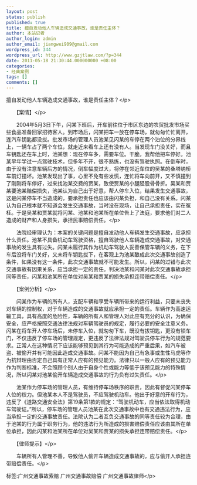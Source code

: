 ```yaml
---
layout: post
status: publish
published: true
title: 擅自发动他人车辆造成交通事故，谁是责任主体？
author: 本站记者
author_login: admin
author_email: jiangwei909@gmail.com
wordpress_id: 344
wordpress_url: http://www.gzjtlaw.com/?p=344
date: 2011-05-18 21:30:44.000000000 +08:00
categories:
- 经典案例
tags: []
comments: []
---
```

<p>擅自发动他人车辆造成交通事故，谁是责任主体？<&#47;p><p>　　【案情】<&#47;p><p>　　2004年5月3日下午，闪某下班后，开车前往位于市区东边的农贸批发市场买些食品准备回家招待客人。到市场后，闪某把车一放在停车场，就匆匆忙忙离开，连汽车钥匙都没拔。批发市场的管理人员池某见闪某的车停在两个泊位的分界线上，一辆车占了两个车位，就走近来看车上还有没有人。当发现车门没关好，而且车钥匙还在车上时，池某想：现在停车多，需要车位。干脆，我帮他把车停好。池某早年学过一点驾驶技术，但多年不开，很不熟练，也没有驾驶执照。在倒车时，由于没有注意车辆后方的情况，倒车幅度过大，将停在邻近车位的吴某的桑塔纳桥车前灯撞坏。池某发现出了事，心里不免有些发慌，连忙将车向前开，又不慎撞到了刚刚将车停好，过来找池某交费的贾某，致使贾某的小腿胫股骨骨折。吴某和贾某要池某赔偿损失，池某认为自己出于好意，帮人停车入位，结果发生交通事故，这是闪某停车不当造成的，要承担责任也应该由闪某负担，和自己没有关系。闪某认为自己根本就不知道会发生交通事故，当时没在现场，让自己承担责任，实在冤枉。于是吴某和贾某就将闪某、池某和池某所在单位告上了法庭，要求他们对二人造成的财产和人身损失，承担民事赔偿责任。<&#47;p><p>　　法院经审理认为：本案的关键问题是擅自发动他人车辆发生交通事故，应承担什么责任。池某不具备机动车驾驶资格，擅自驾驶他人车辆造成交通事故，对交通事故的发生具有过失。闪某未履行其作为机动车驾驶人妥善保管车辆的义务，在下车后没将车门关好，又未将车钥匙拔下，在客观上为池某酿成此次交通事故创造了条件，如果没有这一条件，此次交通事故就不可能发生。所以，闪某的过错与此次交通事故有因果关系，应当承担一定的责任。判决池某和闪某对此次交通事故承担同等责任，闪某和池某所在单位对吴某和贾某的损失承担连带赔偿责任。<&#47;p><p>　　【案例分析】<&#47;p><p>　　闪某作为车辆的所有人，支配车辆和享受车辆所带来的运行利益，只要未丧失对车辆的控制权，对于车辆造成的交通事故就应承担一定的责任。车辆作为高速运输工具，具有高度的危险性，车辆的所有人和管理人对此应有充分的认识，为确保安全，应严格按照交通法律法规对车辆驾驶员的规定，履行必要的安全注意义务。闪某在将车开人停车场后，未停车入位，就匆匆下车，既没有拔钥匙，更没有锁车门，不仅违反了停车场的管理规定，更违反了法律法规对驾驶员停车行为的规范要求。正常人在这种情况下应该能够预见到其行为可能造成的严重后果，如汽车被盗、被偷开并有可能因此造成交通事故。闪某不能因为自己有急事或生性马虎等作为抗辩理由否定自己具有正常人应有的预见能力。法律只以一般人应有的预见能力作为判断标准，不会照顾个别人由于自身个性或能力等低于该预见能力的特殊情况，所以闪某对池某偷开车辆造成交通事故的行为负有过失责任。<&#47;p><p>　　池某作为停车场的管理人员，有维持停车场秩序的职责，因此有督促闪某停车人位的权力。但池某本人不是驾驶员，不应驾驶机动车。他出于好意的开车行为，违反了《道路交通安全法》第19条第1款的规定：&ldquo;驾驶机动车，应当依法取得机动车驾驶证。&rdquo;所以，停车场的管理人员池某在此次交通事故中也有交通违法行为，应当承担一定的交通事故责任。法院认为二者互负交通事故的同等责任较为合理，由于池某的行为属于职务行为，他的违法行为所造成的损害赔偿责任应该由其所在单位承担，因此闪某和池某所在单位对吴某和贾某的损失承担连带赔偿责任。<&#47;p><p>　　【律师提示】<&#47;p><p>　　车辆所有人管理不善，导致他人偷开车辆造成交通事故的，应与偷开人承担连带赔偿责任。<&#47;p><br&#47;><p>标签:广州交通事故索赔 广州交通事故赔偿 广州交通事故律师<&#47;p>
